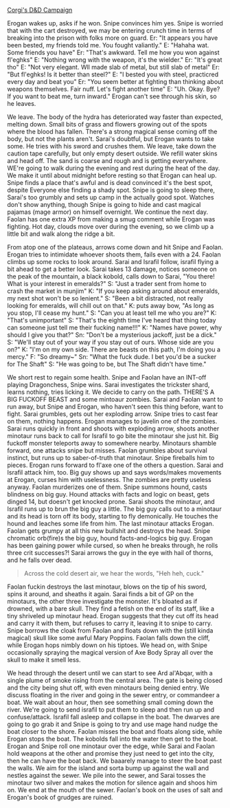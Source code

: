 ---
---

[Corgi's D&D Campaign](/games/corgi)

Erogan wakes up, asks if he won. Snipe convinces him yes. Snipe is worried that with the cart destroyed, we may be entering crunch time in terms of breaking into the prison with folks more on guard. Er: "It appears you have been bested, my friends told me. You fought valiantly." E: "Hahaha wat. Some friends you have" Er: "That's awkward. Tell me how you won against fl'eghks" E: "Nothing wrong with the weapon, it's the wielder." Er: "It's great tho" E: "Not very elegant. Wll made slab of metal, but still slab of metal" Er: "But fl'eghks! Is it better than steel?" E: "I bested you with steel, practicred every day and beat you" Er: "You seem better at fighting than thinking about weapons themselves. Fair nuff. Let's fight another time" E: "Uh. Okay. Bye? If you want to beat me, turn inward." Erogan can't see through his skin, so he leaves.

We leave. The body of the hydra has deteriorated way faster than expected, melting down. Small bits of grass and flowers growing out of the spots where the blood has fallen. There's a strong magical sense coming off the body, but not the plants aren't. Sarai's doubtful, but Erogan wants to take some. He tries with his sword and crushes them. We leave, take down the caution tape carefully, but only empty desert outside. We refill water skins and head off. The sand is coarse and rough and is getting everywhere. WE're going to walk during the evening and rest during the heat of the day. We make it until about midnight before resting so that Erogan can heal up. Snipe finds a place that's awful and is dead convinced it's the best spot, despite Everyone else finding a shady spot. Snipe is going to sleep there, Sarai's too grumbly and sets up camp in the actually good spot. Watches don't show anything, though Snipe is going to hide and cast magical pajamas (mage armor) on himself overnight. We continue the next day. Faolan has one extra XP from making a smug comment while Erogan was fighting. Hot day, clouds move over during the evening, so we climb up a little bit and walk along the ridge a bit.

From atop one of the plateaus, arrows come down and hit Snipe and Faolan. Erogan tries to intimidate whoever shoots them, fails even with a 24. Faolan climbs up some rocks to look around. Sarai and Israfil follow, israfil flying a bit ahead to get a better look. Sarai takes 13 damage, notices someone on the peak of the mountain, a black kobold, calls down to Sarai, "You there! What is your interest in emeralds?" S: "Just a trader sent from home to crash the market in munjim" K: "If you keep asking around about emeralds, my next shot won't be so lenient." S: "Been a bit distracted, not really looking for emeralds, will chill out on that." K: puts away bow, "As long as you stop, I'll cease my hunt." S: "Can you at least tell me who you are?" K: "That's unimportant" S: "That's the eighth time I've heard that thing today can someone just tell me their fucking name!!!" K: "Names have power, why should I give you that?" Sn: "Don't be a mysterious jackoff, just be a dick." S: "We'll stay out of your way if you stay out of ours. Whose side are you on?" K: "I'm on my own side. There are beasts on this path, I'm doing you a mercy." F: "So dreamy~" Sn: "What the fuck dude. I bet you'd be a sucker for The Shaft" S: "He was going to be, but The Shaft didn't have time."

We short rest to regain some health. Snipe and Faolan have an INT-off playing Dragonchess, Snipe wins. Sarai investigates the trickster shard, learns nothing, tries licking it. We decide to carry on the path. THERE'S A BIG FUCKOFF BEAST and some mintoaur zombies. Sarai and Faolan want to run away, but Snipe and Erogan, who haven't seen this thing before, want to fight. Sarai grumbles, gets out her exploding arrow. Snipe tries to cast fear on them, nothing happens. Erogan manages to javelin one of the zombies. Sarai runs quickly in front and shoots with exploding arrow, shoots another minotaur runs back to call for Israfil to go bite the minotaur she just hit. Big fuckoff monster teleports away to somewhere nearby. Minotaurs shamble forward, one attacks snipe but misses. Faolan grumbles about survival instinct, but runs up to saber-of-truth that minotaur. Snipe fireballs him to pieces.  Erogan runs forward to fl'axe one of the others a question. Sarai and Israfil attack him, too. Big guy shows up and says words/makes movements at Erogan, curses him with uselessness. The zombies are pretty useless anyway. Faolan murderizes one of them. Snipe summons hound, casts blindness on big guy. Hound attacks with facts and logic on beast, gets dinged 14, but doesn't get knocked prone. Sarai shoots the minotaur, and Israfil runs up to brun the big guy a little. The big guy calls out to a minotaur and its head is torn off its body, starting to fly demonically. He touches the hound and leaches some life from him. The last minotaur attacks Erogan. Faolan gets grumpy at all this new bullshit and destroys the head. Snipe chromatic orb(fire)s the big guy, hound facts-and-logics big guy. Erogan has been gaining power while cursed, so when he breaks through, he rolls three crit successes?! Sarai arrows the guy in the eye with hail of thorns, and he falls over dead.

> Across the cold desert air, we hear the words, "Heh heh, cuck."

Faolan fuckin destroys the last minotaur, blows on the tip of his sword, spins it around, and sheaths it again. Sarai finds a bit of GP on the minotaurs, the other three investigate the monster. It's bloated as if drowned, with a bare skull. They find a fetish on the end of its staff, like a tiny shriveled up minotaur head. Erogan suggests that they cut off its head and carry it with them, but refuses to carry it, leaving it to snipe to carry. Snipe borrows the cloak from Faolan and floats down with the (still kinda magical) skull like some awful Mary Poppins. Faolan falls down the cliff, while Erogan hops nimbly down on his tiptoes. We head on, with Snipe occasionally spraying the magical version of Axe Body Spray all over the skull to make it smell less.

We head through the desert until we can start to see Ard al'Abqar, with a single plume of smoke rising from the central area. The gate is being closed and the city being shut off, with even minotaurs being denied entry. We discuss floating in the river and going in the sewer entry, or commandeer a boat. We wait about an hour, then see something small coming down the river. We're going to send israfil to put them to sleep and then run up and confuse/attack. Israfil fall asleep and collapse in the boat. The dwarves are going to go grab it and Snipe is going to try and use mage hand nudge the boat closer to the shore. Faolan misses the boat and floats along side, while Erogan stops the boat. The kobolds fall into the water then get to the boat. Erogan and Snipe roll one minotaur over the edge, while Sarai and Faolan hold weapons at the other and promise they just need to get into the city, then he can have the boat back. We baaarely manage to steer the boat past the walls. We aim for the island and sorta bump up against the wall and nestles against the sewer. We pile into the sewer, and Sarai tosses the minotaur two silver and makes the motion for silence again and shoos him on. We end at the mouth of the sewer. Faolan's book on the uses of salt and Erogan's book of grudges are ruined.
